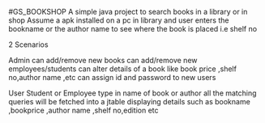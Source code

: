 #GS_BOOKSHOP
A simple java project to search books in a library or in shop 
Assume a apk installed on a pc in library and user enters the bookname or the author name to see where the book is placed i.e shelf no

2 Scenarios

Admin
can add/remove new books
can add/remove new employees/students
can alter details of a book like book price ,shelf no,author name ,etc
can assign id and password to new users

User Student or Employee
type in name of book or author all the matching queries will be fetched into a jtable displaying details such as bookname ,bookprice ,author name ,shelf no,edition etc

